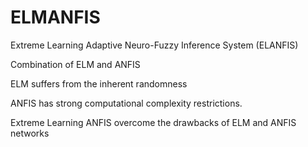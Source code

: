 # ELMANFIS
Extreme Learning Adaptive Neuro-Fuzzy Inference System (ELANFIS)

Combination of ELM and ANFIS

ELM suffers from the inherent randomness

ANFIS has strong computational complexity restrictions.

Extreme Learning ANFIS overcome the drawbacks of
ELM and ANFIS networks
